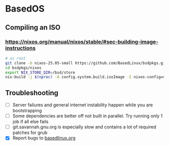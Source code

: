 # BasedOS
## Compiling an ISO
### https://nixos.org/manual/nixos/stable/#sec-building-image-instructions
```sh
# as root
git clone -b nixos-25.05-small https://github.com/BasedLinux/bsdpkgs.git
cd bsdpkgs/nixos
export NIX_STORE_DIR=/bsd/store
nix-build -j $(nproc) -A config.system.build.isoImage -I nixos-config=modules/installer/cd-dvd/installation-cd-minimal.nix default.nix
```
## Troubleshooting
- [ ] Server failures and general internet instability happen while you are bootstrapping
- [ ] Some dependencies are better off not built in parallel. Try running only 1 job if all else fails
- [ ] git.savannah.gnu.org is especially slow and contains a lot of required patches for grub
- [x] Report bugs to [basedlinux.org](https://github.com/BasedLinux/bsdpkgs/issues/new)
